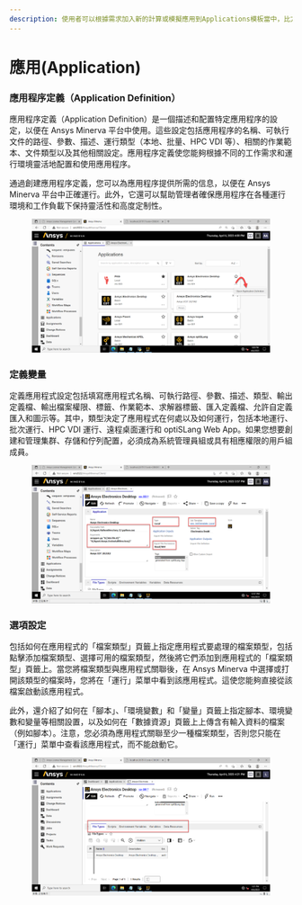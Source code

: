 ```yaml
---
description: 使用者可以根據需求加入新的計算或模擬應用到Applications模板當中，比方說前結構設定或資料分析腳本等等
---
```


# 應用(Application)

### 應用程序定義（Application Definition）

應用程序定義（Application Definition）是一個描述和配置特定應用程序的設定，以便在 Ansys Minerva 平台中使用。這些設定包括應用程序的名稱、可執行文件的路徑、參數、描述、運行類型（本地、批量、HPC VDI 等）、相關的作業範本、文件類型以及其他相關設定。應用程序定義使您能夠根據不同的工作需求和運行環境靈活地配置和使用應用程序。

通過創建應用程序定義，您可以為應用程序提供所需的信息，以便在 Ansys Minerva 平台中正確運行。此外，它還可以幫助管理者確保應用程序在各種運行環境和工作負載下保持靈活性和高度定制性。

<figure><img src="../../.gitbook/assets/image (4).png" alt=""><figcaption></figcaption></figure>

### 定義變量

定義應用程式設定包括填寫應用程式名稱、可執行路徑、參數、描述、類型、輸出定義檔、輸出檔案權限、標籤、作業範本、求解器標籤、匯入定義檔、允許自定義匯入和圖示等。其中，類型決定了應用程式在何處以及如何運行，包括本地運行、批次運行、HPC VDI 運行、遠程桌面運行和 optiSLang Web App。如果您想要創建和管理集群、存儲和佇列配置，必須成為系統管理員組或具有相應權限的用戶組成員。

<figure><img src="../../.gitbook/assets/image (3).png" alt=""><figcaption></figcaption></figure>

### 選項設定

包括如何在應用程式的「檔案類型」頁籤上指定應用程式要處理的檔案類型，包括點擊添加檔案類型、選擇可用的檔案類型，然後將它們添加到應用程式的「檔案類型」頁籤上。當您將檔案類型與應用程式關聯後，在 Ansys Minerva 中選擇或打開該類型的檔案時，您將在「運行」菜單中看到該應用程式。這使您能夠直接從該檔案啟動該應用程式。

此外，還介紹了如何在「腳本」、「環境變數」和「變量」頁籤上指定腳本、環境變數和變量等相關設置，以及如何在「數據資源」頁籤上上傳含有輸入資料的檔案（例如腳本）。注意，您必須為應用程式關聯至少一種檔案類型，否則您只能在「運行」菜單中查看該應用程式，而不能啟動它。

<figure><img src="../../.gitbook/assets/image (5).png" alt=""><figcaption></figcaption></figure>
